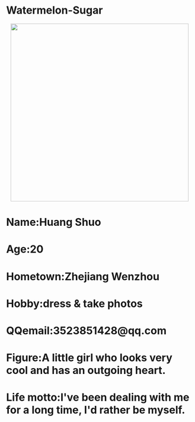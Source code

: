 # Watermelon-Sugar
<!DOCTYPE html>
<html lang="en">
<head>
    <meta charset="UTF-8">
    <meta name="viewport" content="width=device-width, initial-scale=1.0">
    <title>xujialing</title>
</head>
<body>
   <p align="center"> <img src="https://cdn.jsdelivr.net/gh/xujialing123/picture/img/hs.jpg" width="480" height="480"/> </p>
   <h1>Name:Huang Shuo</h1>
   <h1>Age:20</h1>
   <h1>Hometown:Zhejiang Wenzhou</h1>
   <h1>Hobby:dress & take photos</h1>
   <h1>QQemail:3523851428@qq.com</h1>
   <h1>Figure:A little girl who looks very cool and has an outgoing heart.</h1>
   <h1>Life motto:I've been dealing with me for a long time, I'd rather be myself.</h1>
   
</body>
</html>
